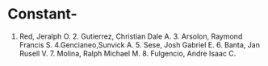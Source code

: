 # Constant-
1. Red, Jeralph O. 2. Gutierrez, Christian Dale A.  3. Arsolon, Raymond Francis S. 4.Gencianeo,Sunvick A. 5. Sese, Josh Gabriel E. 6. Banta, Jan Rusell V. 7. Molina, Ralph Michael M.  8. Fulgencio, Andre Isaac C.
